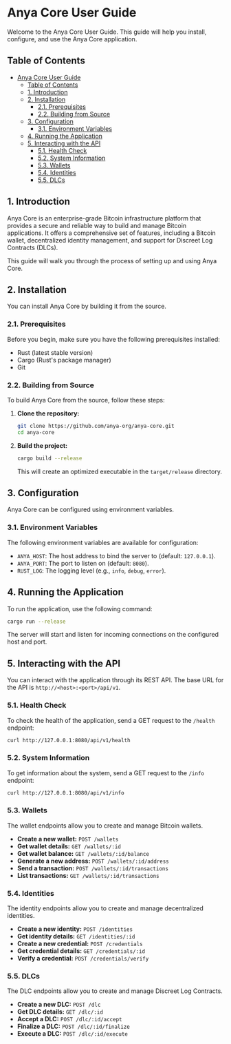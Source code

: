 # Anya Core User Guide

Welcome to the Anya Core User Guide. This guide will help you install, configure, and use the Anya Core application.

## Table of Contents

- [Anya Core User Guide](#anya-core-user-guide)
  - [Table of Contents](#table-of-contents)
  - [1. Introduction](#1-introduction)
  - [2. Installation](#2-installation)
    - [2.1. Prerequisites](#21-prerequisites)
    - [2.2. Building from Source](#22-building-from-source)
  - [3. Configuration](#3-configuration)
    - [3.1. Environment Variables](#31-environment-variables)
  - [4. Running the Application](#4-running-the-application)
  - [5. Interacting with the API](#5-interacting-with-the-api)
    - [5.1. Health Check](#51-health-check)
    - [5.2. System Information](#52-system-information)
    - [5.3. Wallets](#53-wallets)
    - [5.4. Identities](#54-identities)
    - [5.5. DLCs](#55-dlcs)

## 1. Introduction

Anya Core is an enterprise-grade Bitcoin infrastructure platform that provides a secure and reliable way to build and manage Bitcoin applications. It offers a comprehensive set of features, including a Bitcoin wallet, decentralized identity management, and support for Discreet Log Contracts (DLCs).

This guide will walk you through the process of setting up and using Anya Core.

## 2. Installation

You can install Anya Core by building it from the source.

### 2.1. Prerequisites

Before you begin, make sure you have the following prerequisites installed:

- Rust (latest stable version)
- Cargo (Rust's package manager)
- Git

### 2.2. Building from Source

To build Anya Core from the source, follow these steps:

1.  **Clone the repository:**

    ```bash
    git clone https://github.com/anya-org/anya-core.git
    cd anya-core
    ```

2.  **Build the project:**

    ```bash
    cargo build --release
    ```

    This will create an optimized executable in the `target/release` directory.

## 3. Configuration

Anya Core can be configured using environment variables.

### 3.1. Environment Variables

The following environment variables are available for configuration:

- `ANYA_HOST`: The host address to bind the server to (default: `127.0.0.1`).
- `ANYA_PORT`: The port to listen on (default: `8080`).
- `RUST_LOG`: The logging level (e.g., `info`, `debug`, `error`).

## 4. Running the Application

To run the application, use the following command:

```bash
cargo run --release
```

The server will start and listen for incoming connections on the configured host and port.

## 5. Interacting with the API

You can interact with the application through its REST API. The base URL for the API is `http://<host>:<port>/api/v1`.

### 5.1. Health Check

To check the health of the application, send a GET request to the `/health` endpoint:

```bash
curl http://127.0.0.1:8080/api/v1/health
```

### 5.2. System Information

To get information about the system, send a GET request to the `/info` endpoint:

```bash
curl http://127.0.0.1:8080/api/v1/info
```

### 5.3. Wallets

The wallet endpoints allow you to create and manage Bitcoin wallets.

- **Create a new wallet:** `POST /wallets`
- **Get wallet details:** `GET /wallets/:id`
- **Get wallet balance:** `GET /wallets/:id/balance`
- **Generate a new address:** `POST /wallets/:id/address`
- **Send a transaction:** `POST /wallets/:id/transactions`
- **List transactions:** `GET /wallets/:id/transactions`

### 5.4. Identities

The identity endpoints allow you to create and manage decentralized identities.

- **Create a new identity:** `POST /identities`
- **Get identity details:** `GET /identities/:id`
- **Create a new credential:** `POST /credentials`
- **Get credential details:** `GET /credentials/:id`
- **Verify a credential:** `POST /credentials/verify`

### 5.5. DLCs

The DLC endpoints allow you to create and manage Discreet Log Contracts.

- **Create a new DLC:** `POST /dlc`
- **Get DLC details:** `GET /dlc/:id`
- **Accept a DLC:** `POST /dlc/:id/accept`
- **Finalize a DLC:** `POST /dlc/:id/finalize`
- **Execute a DLC:** `POST /dlc/:id/execute`
